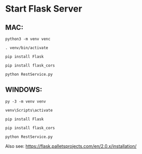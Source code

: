 # Start Flask Server

## MAC:

`python3 -m venv venc`

`. venv/bin/activate`

`pip install Flask`

`pip install flask_cors`

`python RestService.py`



## WINDOWS:

`py -3 -m venv venv`

`venv\Scripts\activate`

`pip install Flask`

`pip install flask_cors`

`python RestService.py`


Also see: https://flask.palletsprojects.com/en/2.0.x/installation/